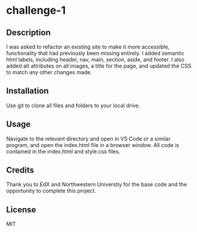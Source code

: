 # challenge-1

## Description

I was asked to refactor an existing site to make it more accessible, functionality that had previously been missing entirely. I added semantic html labels, including header, nav, main, section, aside, and footer. I also added alt attributes on all images, a title for the page, and updated the CSS to match any other changes made.

## Installation

Use git to clone all files and folders to your local drive.

## Usage

Navigate to the relevant directory and open in VS Code or a similar program, and open the index.html file in a browser window. All code is contained in the index.html and style.css files.

## Credits

Thank you to EdX and Northwestern Universtiy for the base code and the opportunity to complete this project.

## License

MIT